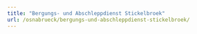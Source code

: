 ```yaml
---
title: "Bergungs- und Abschleppdienst Stickelbroek"
url: /osnabrueck/bergungs-und-abschleppdienst-stickelbroek/
---
```

